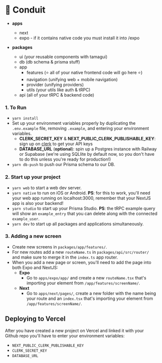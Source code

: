 # 🌌 Conduit

- **apps**

  - next
  - expo - if it contains native code you must install it into /expo

- **packages**

  - ui (your reusable components with tamagui)
  - db (db schema & prisma stuff)
  - app
    - features (⭐️ all of your native frontend code will go here ⭐️)
    - navigation (unifying web + mobile navigation)
    - provider (unifying providers)
    - utils (your utils like auth & tRPC)
  - api (all of your tRPC & backend code)

### 1. To Run

- `yarn install`
- Set up your environment variables properly by duplicating the `.env.example` file, removing `.example`, and entering your environment variables.
  - **CLERK_SECRET_KEY** & **NEXT_PUBLIC_CLERK_PUBLISHABLE_KEY**: sign up on [clerk](https://clerk.dev/) to get your API keys
  - **DATABASE_URL** (**optional**): spin up a Postgres instance with Railway or Supabase (we're using SQLlite by default now, so you don't have to do this unless you're ready for production!)
- `yarn db-push` to push our Prisma schema to our DB.

### 2. Start up your project

- `yarn web` to start a web dev server.
- `yarn native` to run on iOS or Android. **PS**: for this to work, you'll need your web app running on localhost:3000, remember that your NextJS app is also your backend!
- `yarn studio` to start up your Prisma Studio. **PS**: the tRPC example query will show an `example_entry` that you can delete along with the connected `example_user`.
- `yarn dev` to start up all packages and applications simultaneously.

### 3. Adding a new screen

- Create new screens in `packages/app/features/`.
- For new routes add a new `routeName.ts` in `packages/api/src/router/` and make sure to merge it in the `index.ts` app router.
- When you add a new page or screen, you'll need to add the page into both Expo and NextJS:
  - **Expo**
    - Go to `apps/expo/app/` and create a new `routeName.tsx` that's importing your element from `/app/features/screenName/`.
  - **Next**
    - Go to `apps/next/pages/`, create a new folder with the name being your route and an `index.tsx` that's importing your element from `/app/features/screenName/`.

## Deploying to Vercel

After you have created a new project on Vercel and linked it with your Github repo you'll have to enter your environment variables:

- `NEXT_PUBLIC_CLERK_PUBLISHABLE_KEY`
- `CLERK_SECRET_KEY`
- `DATABASE_URL`
